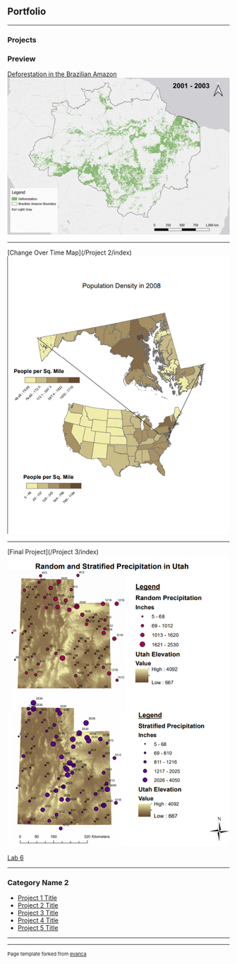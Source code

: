 ## Portfolio

---

### Projects 

### Preview
[Deforestation in the Brazilian Amazon](/Project/index)
<img src="Project/Deforestation.gif?raw=true"/>

---
[Change Over Time Map](/Project 2/index)
<img src="Project 2/lab1_project2.png?raw=true"/>

---
[Final Project](/Project 3/index)
<img src="Project 3/lab3_project3.png?raw=true"/>

[Lab 6](/Lab_6/index)

---

### Category Name 2

- [Project 1 Title](http://example.com/)
- [Project 2 Title](http://example.com/)
- [Project 3 Title](http://example.com/)
- [Project 4 Title](http://example.com/)
- [Project 5 Title](http://example.com/)

---




---
<p style="font-size:11px">Page template forked from <a href="https://github.com/evanca/quick-portfolio">evanca</a></p>
<!-- Remove above link if you don't want to attibute -->

